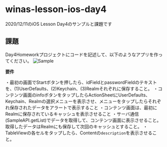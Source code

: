 # winas-lesson-ios-day4
2020/12/11のiOS Lesson Day4のサンプルと課題です

## 課題
Day4Homeworkプロジェクトにコードを記述して、以下のようなアプリを作ってください。
![Sample](https://user-images.githubusercontent.com/34995624/101751280-70557c00-3b13-11eb-92c8-40b9e19b3dc9.gif)

**要件**

・最初の画面でStartボタンを押したら、idFieldとpasswordFieldのテキストを、(1)UserDefaults、(2)Keychain、(3)Realmそれぞれに保存すること。
・コンテンツ画面のinfoボタンをタップしたらActionSheetにUserDefaults、Keychain、Realmの選択メニューを表示させ、メニューをタップしたらそれぞれ保存されたデータをアラートで表示すること
・コンテンツ画面は、最初にRealmに保存されているキャッシュを表示させること
・サーバ通信(SampleAPI.getList)でデータを取得して、コンテンツ画面に表示させること。取得したデータはRealmにも保存して次回のキャッシュとすること。
・TableViewの各セルをタップしたら、Contentの`description`を表示させること。

